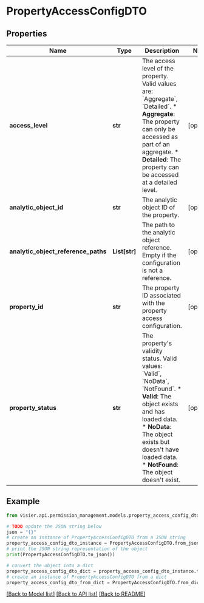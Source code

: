 # PropertyAccessConfigDTO


## Properties

Name | Type | Description | Notes
------------ | ------------- | ------------- | -------------
**access_level** | **str** | The access level of the property. Valid values are: &#x60;Aggregate&#x60;, &#x60;Detailed&#x60;.  * **Aggregate**: The property can only be accessed as part of an aggregate.  * **Detailed**: The property can be accessed at a detailed level. | [optional] 
**analytic_object_id** | **str** | The analytic object ID of the property. | [optional] 
**analytic_object_reference_paths** | **List[str]** | The path to the analytic object reference. Empty if the configuration is not a reference. | [optional] 
**property_id** | **str** | The property ID associated with the property access configuration. | [optional] 
**property_status** | **str** | The property&#39;s validity status. Valid values: &#x60;Valid&#x60;, &#x60;NoData&#x60;, &#x60;NotFound&#x60;.  * **Valid**: The object exists and has loaded data.  * **NoData**: The object exists but doesn&#39;t have loaded data.  * **NotFound**: The object doesn&#39;t exist. | [optional] 

## Example

```python
from visier.api.permission_management.models.property_access_config_dto import PropertyAccessConfigDTO

# TODO update the JSON string below
json = "{}"
# create an instance of PropertyAccessConfigDTO from a JSON string
property_access_config_dto_instance = PropertyAccessConfigDTO.from_json(json)
# print the JSON string representation of the object
print(PropertyAccessConfigDTO.to_json())

# convert the object into a dict
property_access_config_dto_dict = property_access_config_dto_instance.to_dict()
# create an instance of PropertyAccessConfigDTO from a dict
property_access_config_dto_from_dict = PropertyAccessConfigDTO.from_dict(property_access_config_dto_dict)
```
[[Back to Model list]](../README.md#documentation-for-models) [[Back to API list]](../README.md#documentation-for-api-endpoints) [[Back to README]](../README.md)


